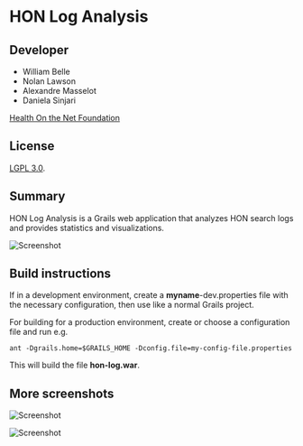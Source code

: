 HON Log Analysis
=========================

Developer
-----------

- William Belle
- Nolan Lawson
- Alexandre Masselot
- Daniela Sinjari

[Health On the Net Foundation][6]

License
-----------

[LGPL 3.0][8].

Summary
-----------

HON Log Analysis is a Grails web application that analyzes HON search logs and provides statistics and visualizations.

![Screenshot][3]

Build instructions
----------

If in a development environment, create a **myname**-dev.properties file with the necessary configuration, then use like a normal Grails project.

For building for a production environment, create or choose a configuration file and run e.g.

```
ant -Dgrails.home=$GRAILS_HOME -Dconfig.file=my-config-file.properties
```

This will build the file **hon-log.war**.

More screenshots
----------

![Screenshot][2]

![Screenshot][4]

[2]: https://raw.github.com/healthonnet/HonLogAnalysis/master/doc/screenshot01.png
[3]: https://raw.github.com/healthonnet/HonLogAnalysis/master/doc/screenshot02.png
[4]: https://raw.github.com/healthonnet/HonLogAnalysis/master/doc/screenshot03.png
[6]: http://www.hon.ch
[8]: http://www.gnu.org/copyleft/lesser.html
